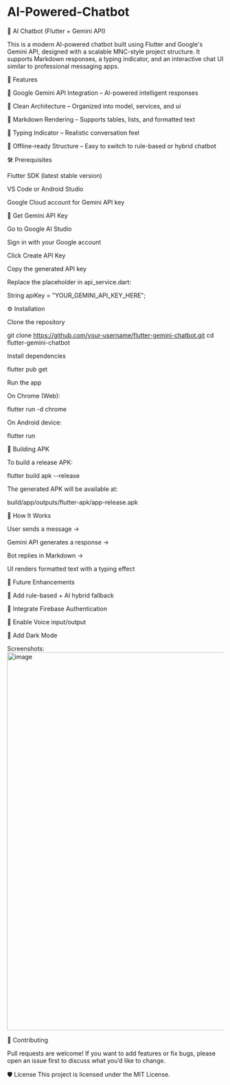 # AI-Powered-Chatbot

🤖 AI Chatbot (Flutter + Gemini API)

This is a modern AI-powered chatbot built using Flutter and Google's Gemini API, designed with a scalable MNC-style project structure.
It supports Markdown responses, a typing indicator, and an interactive chat UI similar to professional messaging apps.


🚀 Features

🔹 Google Gemini API Integration – AI-powered intelligent responses

🔹 Clean Architecture – Organized into model, services, and ui

🔹 Markdown Rendering – Supports tables, lists, and formatted text

🔹 Typing Indicator – Realistic conversation feel

🔹 Offline-ready Structure – Easy to switch to rule-based or hybrid chatbot


 
🛠️ Prerequisites

Flutter SDK (latest stable version)

VS Code or Android Studio

Google Cloud account for Gemini API key


🔑 Get Gemini API Key

Go to Google AI Studio

Sign in with your Google account

Click Create API Key

Copy the generated API key

Replace the placeholder in api_service.dart:


String apiKey = "YOUR_GEMINI_API_KEY_HERE";


⚙️ Installation


Clone the repository

git clone https://github.com/your-username/flutter-gemini-chatbot.git
cd flutter-gemini-chatbot


Install dependencies

flutter pub get

Run the app

On Chrome (Web):


flutter run -d chrome

On Android device:


flutter run

📱 Building APK

To build a release APK:


flutter build apk --release

The generated APK will be available at:


build/app/outputs/flutter-apk/app-release.apk


🧩 How It Works

User sends a message →

Gemini API generates a response →

Bot replies in Markdown →

UI renders formatted text with a typing effect


📌 Future Enhancements

🔹 Add rule-based + AI hybrid fallback

🔹 Integrate Firebase Authentication

🔹 Enable Voice input/output

🔹 Add Dark Mode

Screenshots:
<img width="679" height="881" alt="image" src="https://github.com/user-attachments/assets/69a00f87-1917-4dc6-8f39-6880689d3d6b" />


🤝 Contributing

Pull requests are welcome! If you want to add features or fix bugs, please open an issue first to discuss what you’d like to change.

🛡️ License
This project is licensed under the MIT License.
